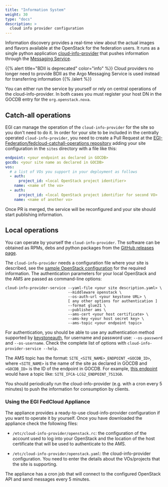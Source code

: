 ```yaml
---
title: "Information System"
weight: 30
type: "docs"
description: >
  cloud info provider configuration
---
```


Information discovery provides a real-time view about the actual images and
flavors available at the OpenStack for the federation users. It runs as a single
python application
[cloud-info-provider](https://github.com/EGI-Federation/cloud-info-provider)
that pushes information through the
[Messaging Service](../../../../internal/messaging).

{{% alert title="BDII is deprecated" color="info" %}} Cloud providers no longer
need to provide BDII as the Argo Messaging Service is used instead for
transferring information {{% /alert %}}

You can either run the service by yourself or rely on central operations of the
cloud-info-provider. In both cases you must register your host DN in the GOCDB
entry for the `org.openstack.nova`.

## Catch-all operations

EGI can manage the operation of the `cloud-info-provider` for the site so you
don't need to do it. In order for your site to be included in the centrally
operated `cloud-info-provider`, you need to create a Pull Request at the
[EGI-Federation/fedcloud-catchall-operations repository](https://github.com/EGI-Federation/fedcloud-catchall-operations/)
adding your site configuration in the `sites` directory with a file like this:

```yaml
endpoint: <your endpoint as declared in GOCDB>
gocdb: <your site name as declared in GOCDB>
vos:
  # a list of VOs you support in your deployment as follows
  - auth:
      project_id: <local OpenStack project identifier>
    name: <name of the vo>
  - auth:
      project_id: <local OpenStack project identifier for second VO>
    name: <name of another vo>
```

Once PR is merged, the service will be reconfigured and your site should start
publishing information.

## Local operations

You can operate by yourself the `cloud-info-provider`. The software can be
obtained as RPMs, debs and python packages from the
[GitHub releases page](https://github.com/EGI-Federation/cloud-info-provider/releases).

The `cloud-info-provider` needs a configuration file where your site is
described, see the
[sample OpenStack configuration](https://github.com/EGI-Federation/cloud-info-provider/blob/master/etc/sample.openstack.yaml)
for the required information. The authentication parameters for your local
OpenStack and the AMS are passed as command-line options:

```shell
cloud-info-provider-service --yaml-file <your site description.yaml> \
                            --middleware openstack \
                            --os-auth-url <your keystone URL> \
                            [ any other options for authentication ]
                            --format glue21 \
                            --publisher ams \
                            --ams-cert <your host certificate> \
                            --ams-key <your host secret key> \
                            --ams-topic <your endpoint topic>
```

For authentication, you should be able to use any authentication method
supported by [keystoneauth](https://opendev.org/openstack/keystoneauth), for
username and password use: `--os-password` and `--os-username`. Check the
complete list of options with `cloud-info-provider-service --help`.

The AMS topic has the format: `SITE_<SITE_NAME>_ENDPOINT_<GOCDB_ID>`, where
`<SITE_NAME>` is the name of the site as declared in GOCDB and `<GOCDB_ID>` is
the ID of the endpoint in GOCDB. For example,
[this endpoint](https://goc.egi.eu/portal/index.php?Page_Type=Service&id=7513)
would have a topic like: `SITE_IFCA-LCG2_ENDPOINT_7513G0`.

You should periodically run the cloud-info-provider (e.g. with a cron every 5
minutes) to push the information for consumption by clients.

### Using the EGI FedCloud Appliance

The appliance provides a ready-to-use cloud-info-provider configuration if you
want to operate it by yourself. Once you have downloaded the appliance check the
following files:

- `/etc/cloud-info-provider/openstack.rc`: the configuration of the account used
  to log into your OpenStack and the location of the host certificate that will
  be used to authenticate to the AMS.

- `/etc/cloud-info-provider/openstack.yaml`: the cloud-info-provider
  configuration. You need to enter the details about the VOs/projects that the
  site is supporting.

The appliance has a cron job that will connect to the configured OpenStack API
and send messages every 5 minutes.
